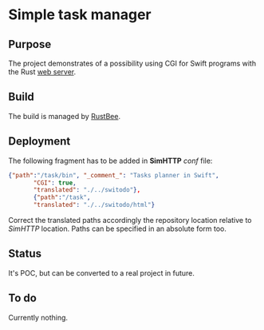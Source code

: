 # Simple task manager

## Purpose
The project demonstrates of a possibility using CGI for Swift programs with 
the Rust [web server](https://github.com/vernisaz/simhttp).

## Build
The build is managed by [RustBee](https://github.com/vernisaz/rust_bee).

## Deployment
The following fragment has to be added in **SimHTTP** *conf* file:
```json
{"path":"/task/bin", "_comment_": "Tasks planner in Swift",
       "CGI": true,
       "translated": "./../switodo"},
       {"path":"/task",
       "translated": "./../switodo/html"}
```
Correct the translated paths accordingly the repository location
relative to *SimHTTP* location. Paths can be specified in an absolute form too.

## Status
It's POC, but can be converted to a real project in future.

## To do
Currently nothing.